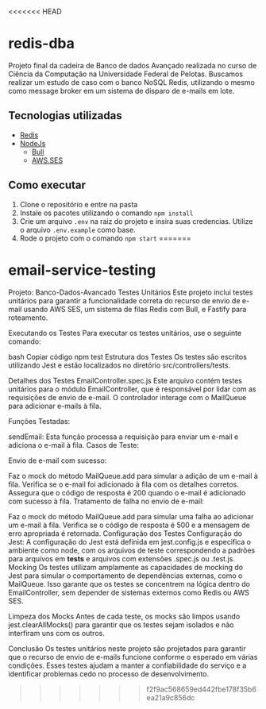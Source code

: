 <<<<<<< HEAD
# redis-dba

Projeto final da cadeira de Banco de dados Avançado realizada no curso de Ciência da Computação na Universidade Federal de Pelotas. Buscamos realizar um estudo de caso com o banco NoSQL Redis, utilizando o mesmo como message broker em um sistema de disparo de e-mails em lote.


## Tecnologias utilizadas

- [Redis](https://redis.io/)
- [NodeJs](https://nodejs.org/)
    - [Bull](https://github.com/OptimalBits/bull)
    - [AWS.SES](https://docs.aws.amazon.com/AWSJavaScriptSDK/latest/AWS/SES.html#constructor-property)

## Como executar

1. Clone o repositório e entre na pasta
2. Instale os pacotes utilizando o comando `npm install`
3. Crie um arquivo `.env` na raiz do projeto e insira suas credencias. Utilize o arquivo `.env.example` como base.
4. Rode o projeto com o comando `npm start`
=======
# email-service-testing
Projeto: Banco-Dados-Avancado
Testes Unitários
Este projeto inclui testes unitários para garantir a funcionalidade correta do recurso de envio de e-mail usando AWS SES, um sistema de filas Redis com Bull, e Fastify para roteamento.

Executando os Testes
Para executar os testes unitários, use o seguinte comando:

bash
Copiar código
npm test
Estrutura dos Testes
Os testes são escritos utilizando Jest e estão localizados no diretório src/controllers/tests.

Detalhes dos Testes
EmailController.spec.js
Este arquivo contém testes unitários para o módulo EmailController, que é responsável por lidar com as requisições de envio de e-mail. O controlador interage com o MailQueue para adicionar e-mails à fila.

Funções Testadas:

sendEmail: Esta função processa a requisição para enviar um e-mail e adiciona o e-mail à fila.
Casos de Teste:

Envio de e-mail com sucesso:

Faz o mock do método MailQueue.add para simular a adição de um e-mail à fila.
Verifica se o e-mail foi adicionado à fila com os detalhes corretos.
Assegura que o código de resposta é 200 quando o e-mail é adicionado com sucesso à fila.
Tratamento de falha no envio de e-mail:

Faz o mock do método MailQueue.add para simular uma falha ao adicionar um e-mail à fila.
Verifica se o código de resposta é 500 e a mensagem de erro apropriada é retornada.
Configuração dos Testes
Configuração do Jest:
A configuração do Jest está definida em jest.config.js e especifica o ambiente como node, com os arquivos de teste correspondendo a padrões para arquivos em __tests__ e arquivos com extensões .spec.js ou .test.js.
Mocking
Os testes utilizam amplamente as capacidades de mocking do Jest para simular o comportamento de dependências externas, como o MailQueue. Isso garante que os testes se concentrem na lógica dentro do EmailController, sem depender de sistemas externos como Redis ou AWS SES.

Limpeza dos Mocks
Antes de cada teste, os mocks são limpos usando jest.clearAllMocks() para garantir que os testes sejam isolados e não interfiram uns com os outros.

Conclusão
Os testes unitários neste projeto são projetados para garantir que o recurso de envio de e-mails funcione conforme o esperado em várias condições. Esses testes ajudam a manter a confiabilidade do serviço e a identificar problemas cedo no processo de desenvolvimento.
>>>>>>> f2f9ac568659ed442fbe178f35b6ea21a9c856dc
